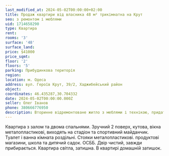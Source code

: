 ```yaml
---
last_modified_at: 2024-05-02T00:00:00+02:00
title: Продаж квартири від власника 48 м² трикімнатна на Крут
seo: з ремонтом і меблями
uid: 1714658290
type: Квартира
rent:
rooms: '3'
surface: '48'
surface_land:
price: $41000
price_sqmt:
floor: '2'
floors: '5'
parking: Прибудинкова територія
region:
location: м. Одеса
address: вул. Героїв Крут, 39/2, Хаджибейський район
object:
coordinates: 46.435287,30.704332
date: 2024-05-02T00:00:00.000Z
seller: Олег Іванов
phone: 380666776950
description: Вторинне відремонтоване житло з меблями і технікою, придатне і готова для проживання
---
```


Квартира з залом та двома спальнями. Зручний 2 поверх, кутова, вікна металопластикові, виходять на стадіон та спортивний майданчик. Туалет і ванна кімната роздільні. Стояки металопластикові. продуктові магазини, школа та дитячий садок. ОСББ. Двір чистий, завжди прибирається. Квартира світла, затишна. В квартирі домашній затишок.
